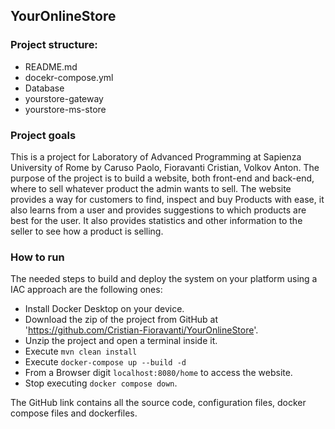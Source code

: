 ## YourOnlineStore 
### Project structure:
- README.md
- docekr-compose.yml
- Database
- yourstore-gateway
- yourstore-ms-store

### Project goals
This is a project for Laboratory of Advanced Programming at Sapienza University of Rome by Caruso Paolo, Fioravanti Cristian, Volkov Anton.
The purpose of the project is to build a website, both front-end and back-end, where to sell whatever product the admin wants to sell.
The website provides a way for customers to find, inspect and buy Products with ease, it also learns from a user and provides suggestions to which products are best for the user.
It also provides statistics and other information to the seller to see how a product is selling.

### How to run
The needed steps to build and deploy the system on your platform using a IAC approach are the following ones:
  - Install Docker Desktop on your device.
  - Download the zip of the project from GitHub at 'https://github.com/Cristian-Fioravanti/YourOnlineStore'.
  - Unzip the project and open a terminal inside it.
  - Execute ```mvn clean install```
  - Execute ```docker-compose up --build -d```
  - From a Browser digit ```localhost:8080/home``` to access the website.
  - Stop executing ```docker compose down```.

The GitHub link contains all the source code, configuration files, docker compose files and dockerfiles.

